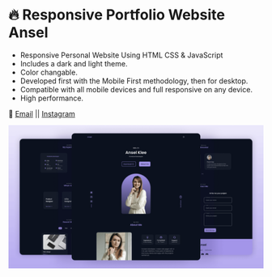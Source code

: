# 🔥 Responsive Portfolio Website Ansel

- Responsive Personal Website Using HTML CSS & JavaScript
- Includes a dark and light theme.
- Color changable.
- Developed first with the Mobile First methodology, then for desktop.
- Compatible with all mobile devices and full responsive on any device.
- High performance.

💙 [Email](omarmajdi115@gmail.com) || [Instagram](https://www.instagram.com/omar_majdi_r/)

![preview img](/preview.png)
